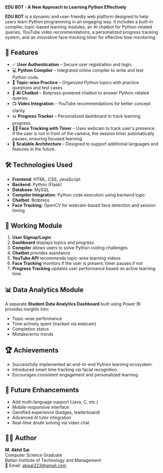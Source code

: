 **EDU BOT - A New Approach to Learning Python Effectively**

**EDU BOT** is a dynamic and user-friendly web platform designed to help users learn Python programming in an engaging way. It includes a built-in compiler, topic-based learning modules, an AI chatbot for Python-related queries, YouTube video recommendations, a personalized progress tracking system, and an innovative face-tracking timer for effective time monitoring.

## 🚀 Features

- ✅ **User Authentication** – Secure user registration and login.
- 💻 **Python Compiler** – Integrated online compiler to write and test Python code.
- 🧠 **Topic-wise Practice** – Organized Python topics with practice questions and test cases.
- 🤖 **AI Chatbot** – Botpress-powered chatbot to answer Python-related queries.
- 📺 **Video Integration** – YouTube recommendations for better concept clarity.
- 📊 **Progress Tracker** – Personalized dashboard to track learning progress.
- 🧍‍♂️ **Face Tracking with Timer** – Uses webcam to track user's presence. If the user is not in front of the camera, the session timer automatically pauses, ensuring focused learning.
- 🧩 **Scalable Architecture** – Designed to support additional languages and features in the future.

## 🛠️ Technologies Used

- **Frontend**: HTML, CSS, JavaScript
- **Backend**: Python (Flask)
- **Database**: MySQL
- **Compiler Integration**: Python code execution using backend logic
- **Chatbot**: Botpress
- **Face Tracking**: OpenCV for webcam-based face detection and session timing

## 🧠 Working Module

1. **User Signup/Login**
2. **Dashboard** displays topics and progress
3. **Compiler** allows users to solve Python coding challenges
4. **Chatbot** provides assistance
5. **YouTube API** recommends topic-wise learning videos
6. **Face Tracking** monitors if the user is present; timer pauses if not
7. **Progress Tracking** updates user performance based on active learning time

## 📊 Data Analytics Module

A separate **Student Data Analytics Dashboard** built using Power BI provides insights into:
- Topic-wise performance
- Time actively spent (tracked via webcam)
- Completion status
- Mistake/error trends

## 🏆 Achievements

- Successfully implemented an end-to-end Python learning ecosystem.
- Introduced smart time tracking via facial recognition.
- Encourages consistent engagement and personalized learning.

## 📌 Future Enhancements

- Add multi-language support (Java, C, etc.)
- Mobile-responsive interface
- Gamified experience (badges, leaderboard)
- Advanced AI tutor integration
- Real-time doubt solving via video chat

## 🙋‍♂️ Author

**M. Akhil Sai**  
Computer Science Graduate  
Ballari Institute of Technology and Management  
📧 Email: akisai223@gmail.com
